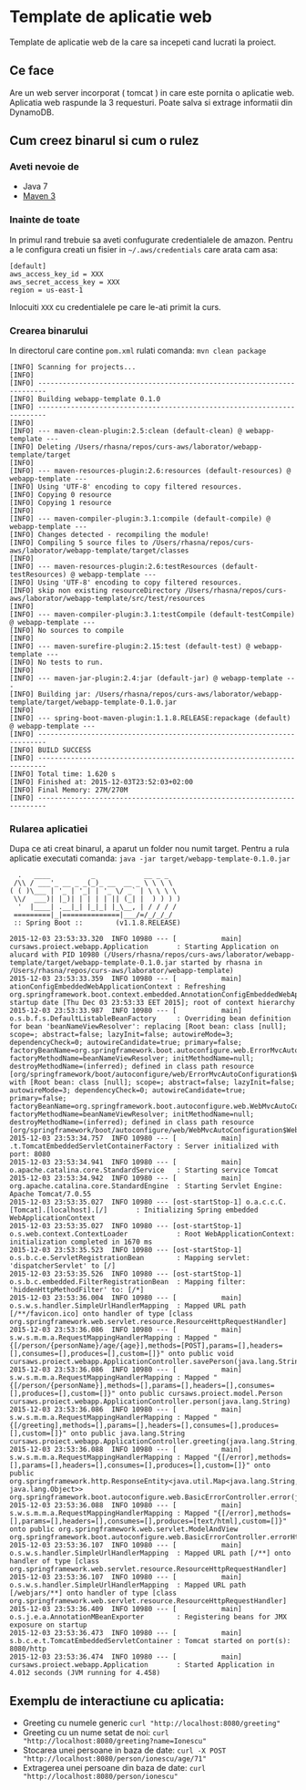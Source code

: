 Template de aplicatie web
===========================
Template de aplicatie web de la care sa incepeti cand lucrati la proiect.

## Ce face
Are un web server incorporat ( tomcat ) in care este pornita o aplicatie web. Aplicatia web raspunde la 3 requesturi. Poate salva si extrage informatii din DynamoDB.

## Cum creez binarul si cum o rulez

### Aveti nevoie de

* Java 7
* [Maven 3](http://maven.apache.org/download.html)


### Inainte de toate

In primul rand trebuie sa aveti confugurate credentialele de amazon. Pentru a le configura creati un fisier in `~/.aws/credentials` care arata cam asa:

    [default]
    aws_access_key_id = XXX
    aws_secret_access_key = XXX
    region = us-east-1


Inlocuiti `XXX` cu credentialele pe care le-ati primit la curs.

### Crearea binarului

In directorul care contine `pom.xml` rulati comanda: `mvn clean package`

    [INFO] Scanning for projects...
    [INFO]
    [INFO] ------------------------------------------------------------------------
    [INFO] Building webapp-template 0.1.0
    [INFO] ------------------------------------------------------------------------
    [INFO]
    [INFO] --- maven-clean-plugin:2.5:clean (default-clean) @ webapp-template ---
    [INFO] Deleting /Users/rhasna/repos/curs-aws/laborator/webapp-template/target
    [INFO]
    [INFO] --- maven-resources-plugin:2.6:resources (default-resources) @ webapp-template ---
    [INFO] Using 'UTF-8' encoding to copy filtered resources.
    [INFO] Copying 0 resource
    [INFO] Copying 1 resource
    [INFO]
    [INFO] --- maven-compiler-plugin:3.1:compile (default-compile) @ webapp-template ---
    [INFO] Changes detected - recompiling the module!
    [INFO] Compiling 5 source files to /Users/rhasna/repos/curs-aws/laborator/webapp-template/target/classes
    [INFO]
    [INFO] --- maven-resources-plugin:2.6:testResources (default-testResources) @ webapp-template ---
    [INFO] Using 'UTF-8' encoding to copy filtered resources.
    [INFO] skip non existing resourceDirectory /Users/rhasna/repos/curs-aws/laborator/webapp-template/src/test/resources
    [INFO]
    [INFO] --- maven-compiler-plugin:3.1:testCompile (default-testCompile) @ webapp-template ---
    [INFO] No sources to compile
    [INFO]
    [INFO] --- maven-surefire-plugin:2.15:test (default-test) @ webapp-template ---
    [INFO] No tests to run.
    [INFO]
    [INFO] --- maven-jar-plugin:2.4:jar (default-jar) @ webapp-template ---
    [INFO] Building jar: /Users/rhasna/repos/curs-aws/laborator/webapp-template/target/webapp-template-0.1.0.jar
    [INFO]
    [INFO] --- spring-boot-maven-plugin:1.1.8.RELEASE:repackage (default) @ webapp-template ---
    [INFO] ------------------------------------------------------------------------
    [INFO] BUILD SUCCESS
    [INFO] ------------------------------------------------------------------------
    [INFO] Total time: 1.620 s
    [INFO] Finished at: 2015-12-03T23:52:03+02:00
    [INFO] Final Memory: 27M/270M
    [INFO] ------------------------------------------------------------------------



### Rularea aplicatiei

Dupa ce ati creat binarul, a aparut un folder nou numit target.
Pentru a rula aplicatie executati comanda: `java -jar target/webapp-template-0.1.0.jar`

      .   ____          _            __ _ _
     /\\ / ___'_ __ _ _(_)_ __  __ _ \ \ \ \
    ( ( )\___ | '_ | '_| | '_ \/ _` | \ \ \ \
     \\/  ___)| |_)| | | | | || (_| |  ) ) ) )
      '  |____| .__|_| |_|_| |_\__, | / / / /
     =========|_|==============|___/=/_/_/_/
     :: Spring Boot ::        (v1.1.8.RELEASE)
    
    2015-12-03 23:53:33.320  INFO 10980 --- [           main] cursaws.proiect.webapp.Application       : Starting Application on alucard with PID 10980 (/Users/rhasna/repos/curs-aws/laborator/webapp-template/target/webapp-template-0.1.0.jar started by rhasna in /Users/rhasna/repos/curs-aws/laborator/webapp-template)
    2015-12-03 23:53:33.359  INFO 10980 --- [           main] ationConfigEmbeddedWebApplicationContext : Refreshing org.springframework.boot.context.embedded.AnnotationConfigEmbeddedWebApplicationContext@3df72af3: startup date [Thu Dec 03 23:53:33 EET 2015]; root of context hierarchy
    2015-12-03 23:53:33.987  INFO 10980 --- [           main] o.s.b.f.s.DefaultListableBeanFactory     : Overriding bean definition for bean 'beanNameViewResolver': replacing [Root bean: class [null]; scope=; abstract=false; lazyInit=false; autowireMode=3; dependencyCheck=0; autowireCandidate=true; primary=false; factoryBeanName=org.springframework.boot.autoconfigure.web.ErrorMvcAutoConfiguration$WhitelabelErrorViewConfiguration; factoryMethodName=beanNameViewResolver; initMethodName=null; destroyMethodName=(inferred); defined in class path resource [org/springframework/boot/autoconfigure/web/ErrorMvcAutoConfiguration$WhitelabelErrorViewConfiguration.class]] with [Root bean: class [null]; scope=; abstract=false; lazyInit=false; autowireMode=3; dependencyCheck=0; autowireCandidate=true; primary=false; factoryBeanName=org.springframework.boot.autoconfigure.web.WebMvcAutoConfiguration$WebMvcAutoConfigurationAdapter; factoryMethodName=beanNameViewResolver; initMethodName=null; destroyMethodName=(inferred); defined in class path resource [org/springframework/boot/autoconfigure/web/WebMvcAutoConfiguration$WebMvcAutoConfigurationAdapter.class]]
    2015-12-03 23:53:34.757  INFO 10980 --- [           main] .t.TomcatEmbeddedServletContainerFactory : Server initialized with port: 8080
    2015-12-03 23:53:34.941  INFO 10980 --- [           main] o.apache.catalina.core.StandardService   : Starting service Tomcat
    2015-12-03 23:53:34.942  INFO 10980 --- [           main] org.apache.catalina.core.StandardEngine  : Starting Servlet Engine: Apache Tomcat/7.0.55
    2015-12-03 23:53:35.027  INFO 10980 --- [ost-startStop-1] o.a.c.c.C.[Tomcat].[localhost].[/]       : Initializing Spring embedded WebApplicationContext
    2015-12-03 23:53:35.027  INFO 10980 --- [ost-startStop-1] o.s.web.context.ContextLoader            : Root WebApplicationContext: initialization completed in 1670 ms
    2015-12-03 23:53:35.523  INFO 10980 --- [ost-startStop-1] o.s.b.c.e.ServletRegistrationBean        : Mapping servlet: 'dispatcherServlet' to [/]
    2015-12-03 23:53:35.526  INFO 10980 --- [ost-startStop-1] o.s.b.c.embedded.FilterRegistrationBean  : Mapping filter: 'hiddenHttpMethodFilter' to: [/*]
    2015-12-03 23:53:36.004  INFO 10980 --- [           main] o.s.w.s.handler.SimpleUrlHandlerMapping  : Mapped URL path [/**/favicon.ico] onto handler of type [class org.springframework.web.servlet.resource.ResourceHttpRequestHandler]
    2015-12-03 23:53:36.086  INFO 10980 --- [           main] s.w.s.m.m.a.RequestMappingHandlerMapping : Mapped "{[/person/{personName}/age/{age}],methods=[POST],params=[],headers=[],consumes=[],produces=[],custom=[]}" onto public void cursaws.proiect.webapp.ApplicationController.savePerson(java.lang.String,java.lang.String)
    2015-12-03 23:53:36.086  INFO 10980 --- [           main] s.w.s.m.m.a.RequestMappingHandlerMapping : Mapped "{[/person/{personName}],methods=[],params=[],headers=[],consumes=[],produces=[],custom=[]}" onto public cursaws.proiect.model.Person cursaws.proiect.webapp.ApplicationController.person(java.lang.String)
    2015-12-03 23:53:36.086  INFO 10980 --- [           main] s.w.s.m.m.a.RequestMappingHandlerMapping : Mapped "{[/greeting],methods=[],params=[],headers=[],consumes=[],produces=[],custom=[]}" onto public java.lang.String cursaws.proiect.webapp.ApplicationController.greeting(java.lang.String,org.springframework.ui.Model)
    2015-12-03 23:53:36.088  INFO 10980 --- [           main] s.w.s.m.m.a.RequestMappingHandlerMapping : Mapped "{[/error],methods=[],params=[],headers=[],consumes=[],produces=[],custom=[]}" onto public org.springframework.http.ResponseEntity<java.util.Map<java.lang.String, java.lang.Object>> org.springframework.boot.autoconfigure.web.BasicErrorController.error(javax.servlet.http.HttpServletRequest)
    2015-12-03 23:53:36.088  INFO 10980 --- [           main] s.w.s.m.m.a.RequestMappingHandlerMapping : Mapped "{[/error],methods=[],params=[],headers=[],consumes=[],produces=[text/html],custom=[]}" onto public org.springframework.web.servlet.ModelAndView org.springframework.boot.autoconfigure.web.BasicErrorController.errorHtml(javax.servlet.http.HttpServletRequest)
    2015-12-03 23:53:36.107  INFO 10980 --- [           main] o.s.w.s.handler.SimpleUrlHandlerMapping  : Mapped URL path [/**] onto handler of type [class org.springframework.web.servlet.resource.ResourceHttpRequestHandler]
    2015-12-03 23:53:36.107  INFO 10980 --- [           main] o.s.w.s.handler.SimpleUrlHandlerMapping  : Mapped URL path [/webjars/**] onto handler of type [class org.springframework.web.servlet.resource.ResourceHttpRequestHandler]
    2015-12-03 23:53:36.409  INFO 10980 --- [           main] o.s.j.e.a.AnnotationMBeanExporter        : Registering beans for JMX exposure on startup
    2015-12-03 23:53:36.473  INFO 10980 --- [           main] s.b.c.e.t.TomcatEmbeddedServletContainer : Tomcat started on port(s): 8080/http
    2015-12-03 23:53:36.474  INFO 10980 --- [           main] cursaws.proiect.webapp.Application       : Started Application in 4.012 seconds (JVM running for 4.458)

## Exemplu de interactiune cu aplicatia:

* Greeting cu numele generic `curl "http://localhost:8080/greeting"`
* Greeting cu un nume setat de noi: `curl "http://localhost:8080/greeting?name=Ionescu"`
* Stocarea unei persoane in baza de date: `curl -X POST "http://localhost:8080/person/ionescu/age/71"`
* Extragerea unei persoane din baza de date: `curl "http://localhost:8080/person/ionescu"`
